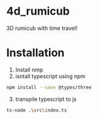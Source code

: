 # 4d_rumicub
3D rumicub with time travel!


# Installation 
1.  Install nmp
2. isntall typescript using npm 
``` sh
npm install --save @types/three 
```
3. transpile typescript to js
```sh
ts-node .\src\index.ts
```